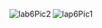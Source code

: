 ![lab6Pic2](https://user-images.githubusercontent.com/117661420/204674003-57278315-74f2-4311-8126-e8efedea6362.png)
![lap6Pic1](https://user-images.githubusercontent.com/117661420/204674009-26acecb9-b010-476a-ad1c-8afde9c78ea4.png)
